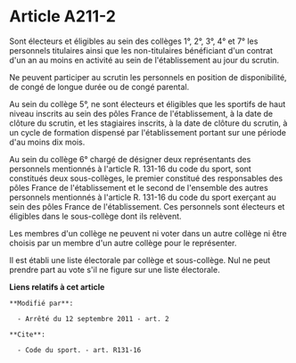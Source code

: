 # Article A211-2

Sont électeurs et éligibles au sein des collèges 1°, 2°, 3°, 4° et 7° les personnels titulaires ainsi que les non-titulaires
bénéficiant d'un contrat d'un an au moins en activité au sein de l'établissement au jour du scrutin. 

Ne peuvent participer au scrutin les personnels en position de disponibilité, de congé de longue durée ou de congé parental. 

Au sein du collège 5°, ne sont électeurs et éligibles que les sportifs de haut niveau inscrits au sein des pôles France de
l'établissement, à la date de clôture du scrutin, et les stagiaires inscrits, à la date de clôture du scrutin, à un cycle de
formation dispensé par l'établissement portant sur une période d'au moins dix mois. 

Au sein du collège 6° chargé de désigner deux représentants des personnels mentionnés à l'article R. 131-16 du code du sport,
sont constitués deux sous-collèges, le premier constitué des responsables des pôles France de l'établissement et le second de
l'ensemble des autres personnels mentionnés à l'article R. 131-16 du code du sport exerçant au sein des pôles France de
l'établissement. Ces personnels sont électeurs et éligibles dans le sous-collège dont ils relèvent. 

Les membres d'un collège ne peuvent ni voter dans un autre collège ni être choisis par un membre d'un autre collège pour le
représenter. 

Il est établi une liste électorale par collège et sous-collège. Nul ne peut prendre part au vote s'il ne figure sur une liste
électorale.

**Liens relatifs à cet article**

	**Modifié par**:

	  - Arrêté du 12 septembre 2011 - art. 2

	**Cite**:

	  - Code du sport. - art. R131-16
